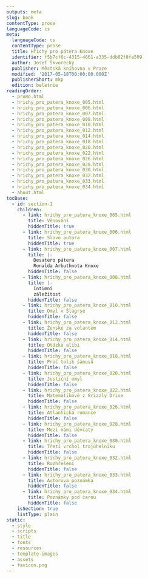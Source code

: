 ```yaml
---
outputs: meta
slug: book
contentType: prose
languageCode: cs
meta:
  languageCode: cs
  contentType: prose
  title: Hříchy pro pátera Knoxe
  identifier: f5b7cf6c-4315-4661-a335-ddb82f8fa509
  author: Josef Škvorecký
  publisher: Městská knihovna v Praze
  modified: '2017-05-18T00:00:00.000Z'
  publisherShort: mkp
  edition: beletrie
readingOrder:
  - promo.html
  - hrichy_pro_patera_knoxe_005.html
  - hrichy_pro_patera_knoxe_006.html
  - hrichy_pro_patera_knoxe_007.html
  - hrichy_pro_patera_knoxe_008.html
  - hrichy_pro_patera_knoxe_010.html
  - hrichy_pro_patera_knoxe_012.html
  - hrichy_pro_patera_knoxe_014.html
  - hrichy_pro_patera_knoxe_018.html
  - hrichy_pro_patera_knoxe_020.html
  - hrichy_pro_patera_knoxe_022.html
  - hrichy_pro_patera_knoxe_026.html
  - hrichy_pro_patera_knoxe_028.html
  - hrichy_pro_patera_knoxe_030.html
  - hrichy_pro_patera_knoxe_032.html
  - hrichy_pro_patera_knoxe_033.html
  - hrichy_pro_patera_knoxe_034.html
  - about.html
tocBase:
  - id: section-1
    children:
      - link: hrichy_pro_patera_knoxe_005.html
        title: Věnování
        hiddenTitle: true
      - link: hrichy_pro_patera_knoxe_006.html
        title: Slovo autora
        hiddenTitle: true
      - link: hrichy_pro_patera_knoxe_007.html
        title: |-
          Desatero pátera
          Ronalda Arbuthnota Knoxe
        hiddenTitle: false
      - link: hrichy_pro_patera_knoxe_008.html
        title: |-
          Intimní
          záležitost
        hiddenTitle: false
      - link: hrichy_pro_patera_knoxe_010.html
        title: Omyl v Šlágrsé
        hiddenTitle: false
      - link: hrichy_pro_patera_knoxe_012.html
        title: Ženské za volantem
        hiddenTitle: false
      - link: hrichy_pro_patera_knoxe_014.html
        title: Otázka alibi
        hiddenTitle: false
      - link: hrichy_pro_patera_knoxe_018.html
        title: Proč tolik šámusů
        hiddenTitle: false
      - link: hrichy_pro_patera_knoxe_020.html
        title: Justiční omyl
        hiddenTitle: false
      - link: hrichy_pro_patera_knoxe_022.html
        title: Matematikové z Grizzly Drive
        hiddenTitle: false
      - link: hrichy_pro_patera_knoxe_026.html
        title: Atlantická romance
        hiddenTitle: false
      - link: hrichy_pro_patera_knoxe_028.html
        title: Mezi námi děvčaty
        hiddenTitle: false
      - link: hrichy_pro_patera_knoxe_030.html
        title: Třetí vrchol trojúhelníku
        hiddenTitle: false
      - link: hrichy_pro_patera_knoxe_032.html
        title: Rozhřešení
        hiddenTitle: false
      - link: hrichy_pro_patera_knoxe_033.html
        title: Autorova poznámka
        hiddenTitle: false
      - link: hrichy_pro_patera_knoxe_034.html
        title: Poznámky pod čarou
        hiddenTitle: false
    isSection: true
    listType: plain
static:
  - style
  - scripts
  - title
  - fonts
  - resources
  - template-images
  - assets
  - favicon.png
---
```

